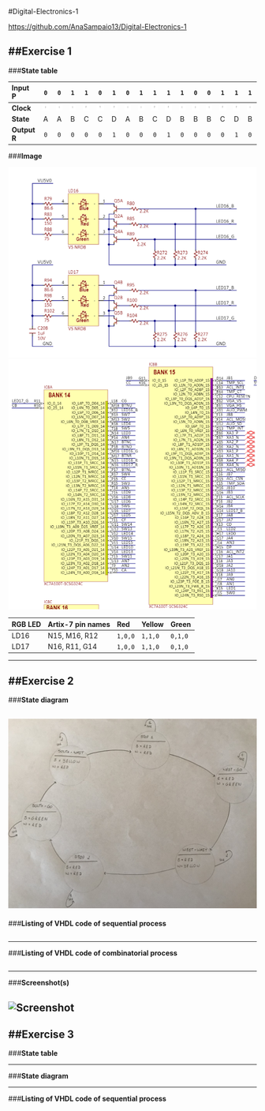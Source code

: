 #Digital-Electronics-1

https://github.com/AnaSampaio13/Digital-Electronics-1

##Exercise 1
--------------------------------------------------------------------------------
###**State table** 

| **Input P** | `0` | `0` | `1` | `1` | `0` | `1` | `0` | `1` | `1` | `1` | `1` | `0` | `0` | `1` | `1` | `1` |
| :-- | :-: | :-: | :-: | :-: | :-: | :-: | :-: | :-: | :-: | :-: | :-: | :-: | :-: | :-: | :-: | :-: |
| **Clock** | ![rising](https://github.com/AnaSampaio13/Digital-Electronics-1/blob/main/08-traffic_lights/Pictures/Ex1.1.PNG) | ![rising](https://github.com/AnaSampaio13/Digital-Electronics-1/blob/main/08-traffic_lights/Pictures/Ex1.1.PNG) | ![rising](https://github.com/AnaSampaio13/Digital-Electronics-1/blob/main/08-traffic_lights/Pictures/Ex1.1.PNG) | ![rising](https://github.com/AnaSampaio13/Digital-Electronics-1/blob/main/08-traffic_lights/Pictures/Ex1.1.PNG) | ![rising](https://github.com/AnaSampaio13/Digital-Electronics-1/blob/main/08-traffic_lights/Pictures/Ex1.1.PNG) | ![rising](https://github.com/AnaSampaio13/Digital-Electronics-1/blob/main/08-traffic_lights/Pictures/Ex1.1.PNG) | ![rising](https://github.com/AnaSampaio13/Digital-Electronics-1/blob/main/08-traffic_lights/Pictures/Ex1.1.PNG) | ![rising](https://github.com/AnaSampaio13/Digital-Electronics-1/blob/main/08-traffic_lights/Pictures/Ex1.1.PNG) | ![rising](https://github.com/AnaSampaio13/Digital-Electronics-1/blob/main/08-traffic_lights/Pictures/Ex1.1.PNG) | ![rising](https://github.com/AnaSampaio13/Digital-Electronics-1/blob/main/08-traffic_lights/Pictures/Ex1.1.PNG) | ![rising](https://github.com/AnaSampaio13/Digital-Electronics-1/blob/main/08-traffic_lights/Pictures/Ex1.1.PNG) | ![rising](https://github.com/AnaSampaio13/Digital-Electronics-1/blob/main/08-traffic_lights/Pictures/Ex1.1.PNG) | ![rising](https://github.com/AnaSampaio13/Digital-Electronics-1/blob/main/08-traffic_lights/Pictures/Ex1.1.PNG) | ![rising](https://github.com/AnaSampaio13/Digital-Electronics-1/blob/main/08-traffic_lights/Pictures/Ex1.1.PNG) | ![rising](https://github.com/AnaSampaio13/Digital-Electronics-1/blob/main/08-traffic_lights/Pictures/Ex1.1.PNG) | ![rising](https://github.com/AnaSampaio13/Digital-Electronics-1/blob/main/08-traffic_lights/Pictures/Ex1.1.PNG) |
| **State** | A | A | B | C | C | D | A | B | C | D | B | B | B | C | D | B |
| **Output R** | `0` | `0` | `0` | `0` | `0` | `1` | `0` | `0` | `0` | `1` | `0` | `0` | `0` | `0` | `1` | `0` |

###**Image**

![Nexys A7 board](https://github.com/AnaSampaio13/Digital-Electronics-1/blob/main/08-traffic_lights/Pictures/Ex1.2.PNG)
![Nexys A7 board](https://github.com/AnaSampaio13/Digital-Electronics-1/blob/main/08-traffic_lights/Pictures/Ex1.3.PNG)

|**RGB LED** | **Artix-7 pin names** | **Red** | **Yellow** | **Green**| 
|:-- | :-- | :-- | :-- | :--|
|LD16 | N15, M16, R12 | ```1,0,0``` | ```1,1,0``` | ```0,1,0```|
|LD17 | N16, R11, G14 | ```1,0,0``` | ```1,1,0``` | ```0,1,0```|
---------------------------------------------------------------------------------
##Exercise 2
---------------------------------------------------------------------------------
###**State diagram**

![State diagram](https://github.com/AnaSampaio13/Digital-Electronics-1/blob/main/08-traffic_lights/Pictures/Ex2.jpg)
---------------------------------------------------------------------------------
###**Listing of VHDL code of sequential process**
```VHDL

```
---------------------------------------------------------------------------------
###**Listing of VHDL code of combinatorial process**
```VHDL

```
---------------------------------------------------------------------------------
###**Screenshot(s)**

![Screenshot]()
---------------------------------------------------------------------------------
##Exercise 3
---------------------------------------------------------------------------------
###**State table**

---------------------------------------------------------------------------------
###**State diagram**

---------------------------------------------------------------------------------
###**Listing of VHDL code of sequential process**
```VHDL


